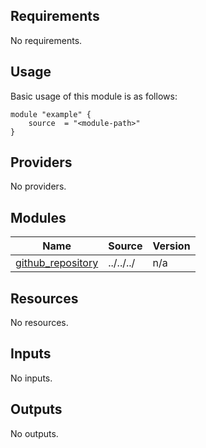 <!-- BEGIN_TF_DOCS -->
## Requirements

No requirements.
## Usage
Basic usage of this module is as follows:

```hcl
module "example" {
	source  = "<module-path>"
}
```
## Providers

No providers.
## Modules

| Name | Source | Version |
|------|--------|---------|
| <a name="module_github_repository"></a> [github\_repository](#module\_github\_repository) | ../../../ | n/a |
## Resources

No resources.
## Inputs

No inputs.
## Outputs

No outputs.
<!-- END_TF_DOCS -->